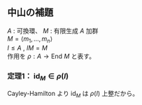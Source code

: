 ## 中山の補題
$A$ : 可換環、 $M$ : 有限生成 $A$ 加群  
$M=\langle m_1,\ldots, m_n\rangle$  
$I\leq A$ , $IM=M$  
作用を $\rho:A\to \mathrm{End}\ M$ と表す。
### 定理1： $\mathrm{id}_M\in \rho(I)$
Cayley-Hamilton より $\mathrm{id}_M$ は $\rho (I)$ 上整だから。

